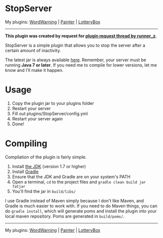 StopServer
==========

My plugins: [WordWarning](https://github.com/gdude2002/WordWarning) | [Painter](https://github.com/gdude2002/Painter) | [LotteryBox](https://github.com/gdude2002/LotteryBox)

---

**This plugin was created by request for [plugin request thread by runner_z](http://dev.bukkit.org/profiles/runner_z/).**

StopServer is a simple plugin that allows you to stop the server after a certain amount of inactivity.

The latest jar is always available [here](http://bamboo.gserv.me/browse/PLUG-LOTBOX/latest/artifact/JOB1/Version-agnostic-jar/LotteryBox.jar).
Remember, your server must be running **Java 7 or later**. If you need me to compile for lower versions, let me know and I'll make it happen.

Usage
=====

1. Copy the plugin jar to your plugins folder
2. Restart your server
3. Fill out plugins/StopServer/config.yml
4. Restart your server again
5. Done!

Compiling
=========

Compilation of the plugin is fairly simple.

1. Install [the JDK](http://www.oracle.com/technetwork/java/javase/downloads/jdk7-downloads-1880260.html) (version 1.7 or higher)
2. Install [Gradle](http://www.gradle.org/)
3. Ensure that the JDK and Gradle are on your system's PATH
4. Open a terminal, `cd` to the project files and `gradle clean build jar fatjar`
5. You'll find the jar in `build/libs/`

I use Gradle instead of Maven simply because I don't like Maven, and Gradle is much easier to work with.
If you need to do Maven things, you can do `gradle install`, which will generate poms and install the plugin
into your local maven repository. Poms are generated in `build/poms/`.

---

My plugins: [WordWarning](https://github.com/gdude2002/WordWarning) | [Painter](https://github.com/gdude2002/Painter) | [LotteryBox](https://github.com/gdude2002/LotteryBox)
